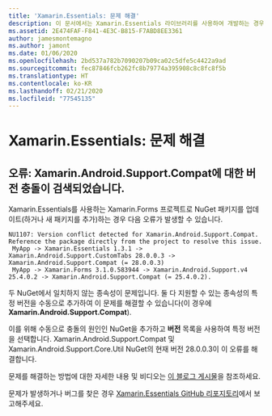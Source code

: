```yaml
---
title: 'Xamarin.Essentials: 문제 해결'
description: 이 문서에서는 Xamarin.Essentials 라이브러리를 사용하여 개발하는 경우 발생된 문제를 해결하는 방법을 설명합니다.
ms.assetid: 2E474FAF-F841-4E3C-B815-F7ABD8EE3361
author: jamesmontemagno
ms.author: jamont
ms.date: 01/06/2020
ms.openlocfilehash: 2bd537a782b7090207b09ca02c5dfe5c4422a9ad
ms.sourcegitcommit: fec87846fcb262fc8b79774a395908c8c8fc8f5b
ms.translationtype: HT
ms.contentlocale: ko-KR
ms.lasthandoff: 02/21/2020
ms.locfileid: "77545135"
---
```

# <a name="xamarinessentials-troubleshooting"></a>Xamarin.Essentials: 문제 해결

## <a name="error-version-conflict-detected-for-xamarinandroidsupportcompat"></a>오류: Xamarin.Android.Support.Compat에 대한 버전 충돌이 검색되었습니다.

Xamarin.Essentials를 사용하는 Xamarin.Forms 프로젝트로 NuGet 패키지를 업데이트(하거나 새 패키지를 추가)하는 경우 다음 오류가 발생할 수 있습니다.

```error
NU1107: Version conflict detected for Xamarin.Android.Support.Compat. Reference the package directly from the project to resolve this issue. 
 MyApp -> Xamarin.Essentials 1.3.1 -> Xamarin.Android.Support.CustomTabs 28.0.0.3 -> Xamarin.Android.Support.Compat (= 28.0.0.3) 
 MyApp -> Xamarin.Forms 3.1.0.583944 -> Xamarin.Android.Support.v4 25.4.0.2 -> Xamarin.Android.Support.Compat (= 25.4.0.2).
```

두 NuGet에서 일치하지 않는 종속성이 문제입니다. 둘 다 지원할 수 있는 종속성의 특정 버전을 수동으로 추가하여 이 문제를 해결할 수 있습니다(이 경우에 **Xamarin.Android.Support.Compat**).

이를 위해 수동으로 충돌의 원인인 NuGet을 추가하고 **버전** 목록을 사용하여 특정 버전을 선택합니다. Xamarin.Android.Support.Compat 및 Xamarin.Android.Support.Core.Util NuGet의 현재 버전 28.0.0.3이 이 오류를 해결합니다.

문제를 해결하는 방법에 대한 자세한 내용 및 비디오는 [이 블로그 게시물](https://redth.codes/how-to-fix-the-dreaded-version-conflict-nuget-error-in-your-xamarin-android-projects/)을 참조하세요.

문제가 발생하거나 버그를 찾은 경우 [Xamarin.Essentials GitHub 리포지토리](https://github.com/xamarin/Essentials)에서 보고해주세요.
